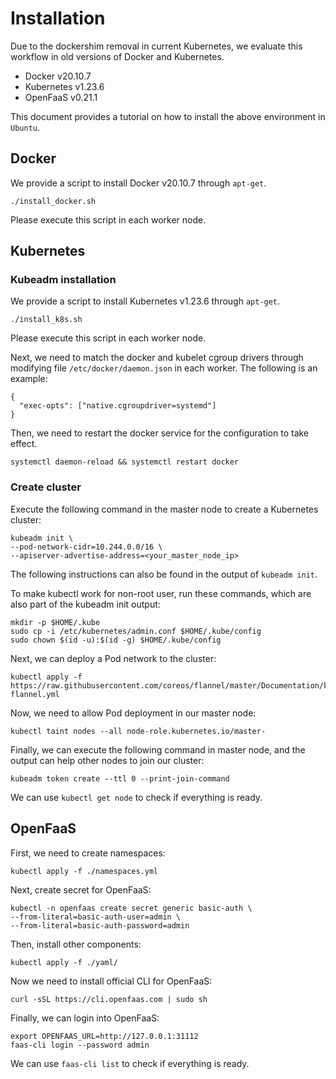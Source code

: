 # Installation

Due to the dockershim removal in current Kubernetes, we evaluate this workflow in old versions of Docker and Kubernetes.
* Docker v20.10.7
* Kubernetes v1.23.6
* OpenFaaS v0.21.1

This document provides a tutorial on how to install the above environment in `Ubuntu`.

## Docker
We provide a script to install Docker v20.10.7 through `apt-get`.
```
./install_docker.sh
```
Please execute this script in each worker node.

## Kubernetes

### Kubeadm installation
We provide a script to install Kubernetes v1.23.6 through `apt-get`.
```
./install_k8s.sh
```
Please execute this script in each worker node.

Next, we need to match the docker and kubelet cgroup drivers through modifying file `/etc/docker/daemon.json` in each worker. The following is an example:
```
{
  "exec-opts": ["native.cgroupdriver=systemd"]
}
```
Then, we need to restart the docker service for the configuration to take effect.
```
systemctl daemon-reload && systemctl restart docker
```

### Create cluster
Execute the following command in the master node to create a Kubernetes cluster:
```
kubeadm init \
--pod-network-cidr=10.244.0.0/16 \
--apiserver-advertise-address=<your_master_node_ip>
```

The following instructions can also be found in the output of `kubeadm init`.

To make kubectl work for non-root user, run these commands, which are also part of the kubeadm init output:
```
mkdir -p $HOME/.kube
sudo cp -i /etc/kubernetes/admin.conf $HOME/.kube/config
sudo chown $(id -u):$(id -g) $HOME/.kube/config
```

Next, we can deploy a Pod network to the cluster:
```
kubectl apply -f https://raw.githubusercontent.com/coreos/flannel/master/Documentation/kube-flannel.yml
```

Now, we need to allow Pod deployment in our master node:
```
kubectl taint nodes --all node-role.kubernetes.io/master-
```

Finally, we can execute the following command in master node, and the output can help other nodes to join our cluster:
```
kubeadm token create --ttl 0 --print-join-command
```

We can use `kubectl get node` to check if everything is ready.

## OpenFaaS

First, we need to create namespaces:
```
kubectl apply -f ./namespaces.yml
```

Next, create secret for OpenFaaS:
```
kubectl -n openfaas create secret generic basic-auth \
--from-literal=basic-auth-user=admin \
--from-literal=basic-auth-password=admin
```

Then, install other components:
```
kubectl apply -f ./yaml/
```

Now we need to install official CLI for OpenFaaS:
```
curl -sSL https://cli.openfaas.com | sudo sh
```

Finally, we can login into OpenFaaS:
```
export OPENFAAS_URL=http://127.0.0.1:31112
faas-cli login --password admin 
```

We can use `faas-cli list` to check if everything is ready.